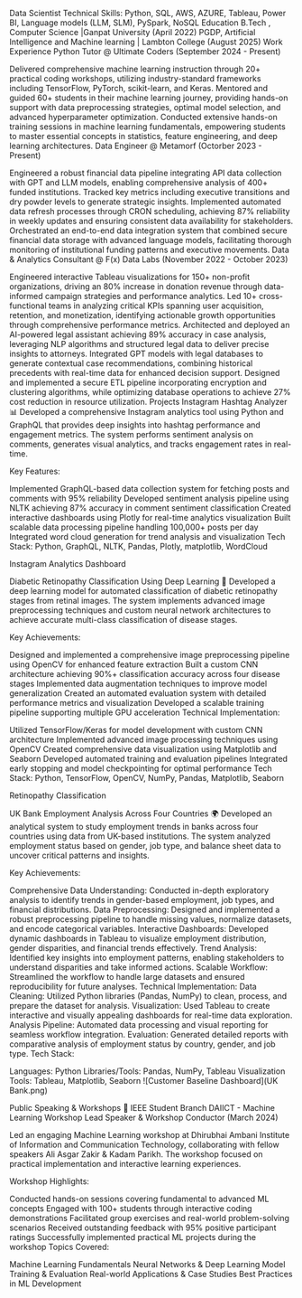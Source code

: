 Data Scientist
Technical Skills: Python, SQL, AWS, AZURE, Tableau, Power BI, Language models (LLM, SLM), PySpark, NoSQL
Education
B.Tech , Computer Science |Ganpat University (April 2022)
PGDP, Artificial Intelligence and Machine learning | Lambton College (August 2025)
Work Experience
Python Tutor @ Ultimate Coders (September 2024 - Present)

Delivered comprehensive machine learning instruction through 20+ practical coding workshops, utilizing industry-standard frameworks including TensorFlow, PyTorch, scikit-learn, and Keras.
Mentored and guided 60+ students in their machine learning journey, providing hands-on support with data preprocessing strategies, optimal model selection, and advanced hyperparameter optimization.
Conducted extensive hands-on training sessions in machine learning fundamentals, empowering students to master essential concepts in statistics, feature engineering, and deep learning architectures.
Data Engineer @ Metamorf (Octorber 2023 - Present)

Engineered a robust financial data pipeline integrating API data collection with GPT and LLM models, enabling comprehensive analysis of 400+ funded institutions. Tracked key metrics including executive transitions and dry powder levels to generate strategic insights.
Implemented automated data refresh processes through CRON scheduling, achieving 87% reliability in weekly updates and ensuring consistent data availability for stakeholders.
Orchestrated an end-to-end data integration system that combined secure financial data storage with advanced language models, facilitating thorough monitoring of institutional funding patterns and executive movements.
Data & Analytics Consultant @ F(x) Data Labs (November 2022 - October 2023)

Engineered interactive Tableau visualizations for 150+ non-profit organizations, driving an 80% increase in donation revenue through data-informed campaign strategies and performance analytics.
Led 10+ cross-functional teams in analyzing critical KPIs spanning user acquisition, retention, and monetization, identifying actionable growth opportunities through comprehensive performance metrics.
Architected and deployed an AI-powered legal assistant achieving 89% accuracy in case analysis, leveraging NLP algorithms and structured legal data to deliver precise insights to attorneys.
Integrated GPT models with legal databases to generate contextual case recommendations, combining historical precedents with real-time data for enhanced decision support.
Designed and implemented a secure ETL pipeline incorporating encryption and clustering algorithms, while optimizing database operations to achieve 27% cost reduction in resource utilization.
Projects
Instagram Hashtag Analyzer 📊
Developed a comprehensive Instagram analytics tool using Python and GraphQL that provides deep insights into hashtag performance and engagement metrics. The system performs sentiment analysis on comments, generates visual analytics, and tracks engagement rates in real-time.

Key Features:

Implemented GraphQL-based data collection system for fetching posts and comments with 95% reliability
Developed sentiment analysis pipeline using NLTK achieving 87% accuracy in comment sentiment classification
Created interactive dashboards using Plotly for real-time analytics visualization
Built scalable data processing pipeline handling 100,000+ posts per day
Integrated word cloud generation for trend analysis and visualization
Tech Stack: Python, GraphQL, NLTK, Pandas, Plotly, matplotlib, WordCloud

Instagram Analytics Dashboard

Diabetic Retinopathy Classification Using Deep Learning 🔬
Developed a deep learning model for automated classification of diabetic retinopathy stages from retinal images. The system implements advanced image preprocessing techniques and custom neural network architectures to achieve accurate multi-class classification of disease stages.

Key Achievements:

Designed and implemented a comprehensive image preprocessing pipeline using OpenCV for enhanced feature extraction
Built a custom CNN architecture achieving 90%+ classification accuracy across four disease stages
Implemented data augmentation techniques to improve model generalization
Created an automated evaluation system with detailed performance metrics and visualization
Developed a scalable training pipeline supporting multiple GPU acceleration
Technical Implementation:

Utilized TensorFlow/Keras for model development with custom CNN architecture
Implemented advanced image processing techniques using OpenCV
Created comprehensive data visualization using Matplotlib and Seaborn
Developed automated training and evaluation pipelines
Integrated early stopping and model checkpointing for optimal performance
Tech Stack: Python, TensorFlow, OpenCV, NumPy, Pandas, Matplotlib, Seaborn

Retinopathy Classification

UK Bank Employment Analysis Across Four Countries 🌍
Developed an analytical system to study employment trends in banks across four countries using data from UK-based institutions. The system analyzed employment status based on gender, job type, and balance sheet data to uncover critical patterns and insights.

Key Achievements:

Comprehensive Data Understanding: Conducted in-depth exploratory analysis to identify trends in gender-based employment, job types, and financial distributions.
Data Preprocessing: Designed and implemented a robust preprocessing pipeline to handle missing values, normalize datasets, and encode categorical variables.
Interactive Dashboards: Developed dynamic dashboards in Tableau to visualize employment distribution, gender disparities, and financial trends effectively.
Trend Analysis: Identified key insights into employment patterns, enabling stakeholders to understand disparities and take informed actions.
Scalable Workflow: Streamlined the workflow to handle large datasets and ensured reproducibility for future analyses.
Technical Implementation:
Data Cleaning: Utilized Python libraries (Pandas, NumPy) to clean, process, and prepare the dataset for analysis.
Visualization: Used Tableau to create interactive and visually appealing dashboards for real-time data exploration.
Analysis Pipeline: Automated data processing and visual reporting for seamless workflow integration.
Evaluation: Generated detailed reports with comparative analysis of employment status by country, gender, and job type.
Tech Stack:

Languages: Python
Libraries/Tools: Pandas, NumPy, Tableau
Visualization Tools: Tableau, Matplotlib, Seaborn
![Customer Baseline Dashboard](UK Bank.png)

Public Speaking & Workshops 🎤
IEEE Student Branch DAIICT - Machine Learning Workshop
Lead Speaker & Workshop Conductor (March 2024)

Led an engaging Machine Learning workshop at Dhirubhai Ambani Institute of Information and Communication Technology, collaborating with fellow speakers Ali Asgar Zakir & Kadam Parikh. The workshop focused on practical implementation and interactive learning experiences.

Workshop Highlights:

Conducted hands-on sessions covering fundamental to advanced ML concepts
Engaged with 100+ students through interactive coding demonstrations
Facilitated group exercises and real-world problem-solving scenarios
Received outstanding feedback with 95% positive participant ratings
Successfully implemented practical ML projects during the workshop
Topics Covered:

Machine Learning Fundamentals
Neural Networks & Deep Learning
Model Training & Evaluation
Real-world Applications & Case Studies
Best Practices in ML Development

